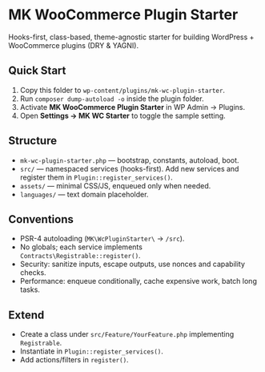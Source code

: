 # MK WooCommerce Plugin Starter

Hooks-first, class-based, theme-agnostic starter for building WordPress + WooCommerce plugins (DRY & YAGNI).

## Quick Start
1. Copy this folder to `wp-content/plugins/mk-wc-plugin-starter`.
2. Run `composer dump-autoload -o` inside the plugin folder.
3. Activate **MK WooCommerce Plugin Starter** in WP Admin → Plugins.
4. Open **Settings → MK WC Starter** to toggle the sample setting.

## Structure
- `mk-wc-plugin-starter.php` — bootstrap, constants, autoload, boot.
- `src/` — namespaced services (hooks-first). Add new services and register them in `Plugin::register_services()`.
- `assets/` — minimal CSS/JS, enqueued only when needed.
- `languages/` — text domain placeholder.

## Conventions
- PSR-4 autoloading (`MK\WcPluginStarter\` → `/src`).
- No globals; each service implements `Contracts\Registrable::register()`.
- Security: sanitize inputs, escape outputs, use nonces and capability checks.
- Performance: enqueue conditionally, cache expensive work, batch long tasks.

## Extend
- Create a class under `src/Feature/YourFeature.php` implementing `Registrable`.
- Instantiate in `Plugin::register_services()`.
- Add actions/filters in `register()`.
